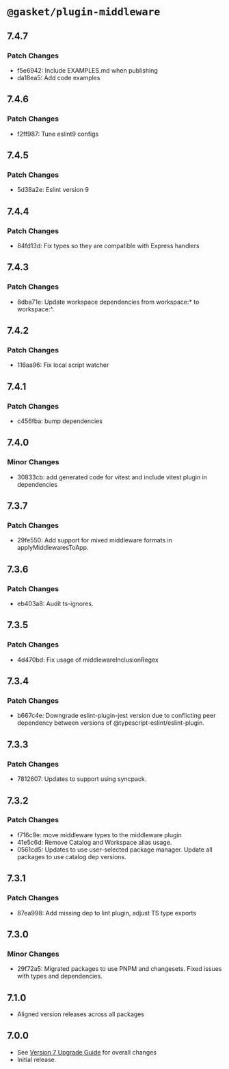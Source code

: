 # `@gasket/plugin-middleware`

## 7.4.7

### Patch Changes

- f5e6942: Include EXAMPLES.md when publishing
- da18ea5: Add code examples

## 7.4.6

### Patch Changes

- f2ff987: Tune eslint9 configs

## 7.4.5

### Patch Changes

- 5d38a2e: Eslint version 9

## 7.4.4

### Patch Changes

- 84fd13d: Fix types so they are compatible with Express handlers

## 7.4.3

### Patch Changes

- 8dba71e: Update workspace dependencies from workspace:\* to workspace:^.

## 7.4.2

### Patch Changes

- 116aa96: Fix local script watcher

## 7.4.1

### Patch Changes

- c456fba: bump dependencies

## 7.4.0

### Minor Changes

- 30833cb: add generated code for vitest and include vitest plugin in dependencies

## 7.3.7

### Patch Changes

- 29fe550: Add support for mixed middleware formats in applyMiddlewaresToApp.

## 7.3.6

### Patch Changes

- eb403a8: Audit ts-ignores.

## 7.3.5

### Patch Changes

- 4d470bd: Fix usage of middlewareInclusionRegex

## 7.3.4

### Patch Changes

- b667c4e: Downgrade eslint-plugin-jest version due to conflicting peer dependency between versions of @typescript-eslint/eslint-plugin.

## 7.3.3

### Patch Changes

- 7812607: Updates to support using syncpack.

## 7.3.2

### Patch Changes

- f716c9e: move middleware types to the middleware plugin
- 41e5c6d: Remove Catalog and Workspace alias usage.
- 0561cd5: Updates to use user-selected package manager. Update all packages to use catalog dep versions.

## 7.3.1

### Patch Changes

- 87ea998: Add missing dep to lint plugin, adjust TS type exports

## 7.3.0

### Minor Changes

- 29f72a5: Migrated packages to use PNPM and changesets. Fixed issues with types and dependencies.

## 7.1.0

- Aligned version releases across all packages

## 7.0.0

- See [Version 7 Upgrade Guide] for overall changes
- Initial release.

[Version 7 Upgrade Guide]: /docs/upgrade-to-7.md

